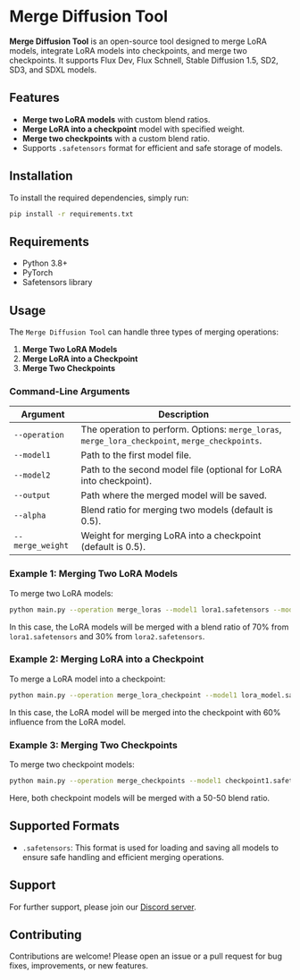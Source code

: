 # Merge Diffusion Tool

**Merge Diffusion Tool** is an open-source tool designed to merge LoRA models, integrate LoRA models into checkpoints, and merge two checkpoints. It supports Flux Dev, Flux Schnell, Stable Diffusion 1.5, SD2, SD3, and SDXL models.

## Features

- **Merge two LoRA models** with custom blend ratios.
- **Merge LoRA into a checkpoint** model with specified weight.
- **Merge two checkpoints** with a custom blend ratio.
- Supports `.safetensors` format for efficient and safe storage of models.

## Installation

To install the required dependencies, simply run:

```bash
pip install -r requirements.txt
```

## Requirements

- Python 3.8+
- PyTorch
- Safetensors library

## Usage

The `Merge Diffusion Tool` can handle three types of merging operations:

1. **Merge Two LoRA Models**
2. **Merge LoRA into a Checkpoint**
3. **Merge Two Checkpoints**

### Command-Line Arguments

| Argument           | Description                                                                                  |
|--------------------|----------------------------------------------------------------------------------------------|
| `--operation`      | The operation to perform. Options: `merge_loras`, `merge_lora_checkpoint`, `merge_checkpoints`. |
| `--model1`         | Path to the first model file.                                                                 |
| `--model2`         | Path to the second model file (optional for LoRA into checkpoint).                            |
| `--output`         | Path where the merged model will be saved.                                                    |
| `--alpha`          | Blend ratio for merging two models (default is 0.5).                                          |
| `--merge_weight`   | Weight for merging LoRA into a checkpoint (default is 0.5).                                   |

### Example 1: Merging Two LoRA Models

To merge two LoRA models:

```bash
python main.py --operation merge_loras --model1 lora1.safetensors --model2 lora2.safetensors --output output_lora.safetensors --alpha 0.7
```

In this case, the LoRA models will be merged with a blend ratio of 70% from `lora1.safetensors` and 30% from `lora2.safetensors`.

### Example 2: Merging LoRA into a Checkpoint

To merge a LoRA model into a checkpoint:

```bash
python main.py --operation merge_lora_checkpoint --model1 lora_model.safetensors --model2 checkpoint_model.safetensors --output output_checkpoint.safetensors --merge_weight 0.6
```

In this case, the LoRA model will be merged into the checkpoint with 60% influence from the LoRA model.

### Example 3: Merging Two Checkpoints

To merge two checkpoint models:

```bash
python main.py --operation merge_checkpoints --model1 checkpoint1.safetensors --model2 checkpoint2.safetensors --output output_checkpoint.safetensors --alpha 0.5
```

Here, both checkpoint models will be merged with a 50-50 blend ratio.

## Supported Formats

- `.safetensors`: This format is used for loading and saving all models to ensure safe handling and efficient merging operations.

## Support

For further support, please join our [Discord server](https://discord.gg/wtyHstGZ).

## Contributing

Contributions are welcome! Please open an issue or a pull request for bug fixes, improvements, or new features.

